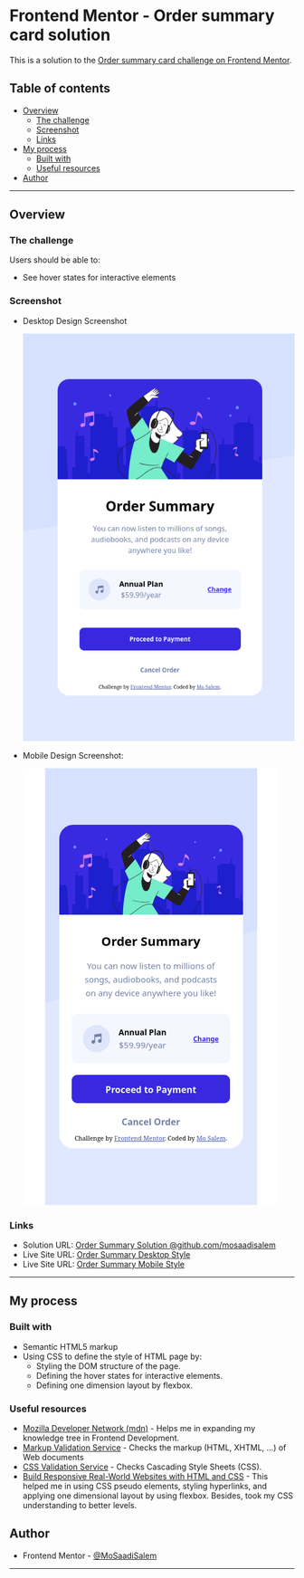 # Frontend Mentor - Order summary card solution

This is a solution to the [Order summary card challenge on Frontend Mentor](https://www.frontendmentor.io/challenges/order-summary-component-QlPmajDUj).

## Table of contents

- [Overview](#overview)
  - [The challenge](#the-challenge)
  - [Screenshot](#screenshot)
  - [Links](#links)
- [My process](#my-process)
  - [Built with](#built-with)
  - [Useful resources](#useful-resources)
- [Author](#author)

---

## Overview

### The challenge

Users should be able to:

- See hover states for interactive elements

### Screenshot

- Desktop Design Screenshot

  ![Desktop Design](./screenshots/desktop-design.png)

- Mobile Design Screenshot:

  ![Mobile Design](./screenshots/mobile-design.png)

### Links

- Solution URL: [Order Summary Solution @github.com/mosaadisalem](https://mosaadisalem.github.io/frontend-mentor-challenges/Order_summary_challenge/order-summary-component-main)
- Live Site URL: [Order Summary Desktop Style](https://mosaadisalem.github.io/frontend-mentor-challenges/Order_summary_challenge/order-summary-component-main/index-desktop.html)
- Live Site URL: [Order Summary Mobile Style](https://mosaadisalem.github.io/frontend-mentor-challenges/Order_summary_challenge/order-summary-component-main/index-mobile.html)

---

## My process

### Built with

- Semantic HTML5 markup
- Using CSS to define the style of HTML page by:
  - Styling the DOM structure of the page.
  - Defining the hover states for interactive elements.
  - Defining one dimension layout by flexbox.

### Useful resources

- [Mozilla Developer Network (mdn)](https://developer.mozilla.org/en-US/) - Helps me in expanding my knowledge tree in Frontend Development.
- [Markup Validation Service](https://validator.w3.org/) - Checks the markup (HTML, XHTML, …) of Web documents
- [CSS Validation Service](https://jigsaw.w3.org/css-validator/) - Checks Cascading Style Sheets (CSS).
- [Build Responsive Real-World Websites with HTML and CSS](https://www.udemy.com/share/101Wtc3@D7P9bm5CwggJTKOdug7j_O_HX9UTGozpU-W9RA5bkEIvlU6GSYaQRidGtxib-3uV/) - This helped me in using CSS pseudo elements, styling hyperlinks, and applying one dimensional layout by using flexbox. Besides, took my CSS understanding to better levels.

## Author

- Frontend Mentor - [@MoSaadiSalem](https://www.frontendmentor.io/profile/mosaadisalem)

---
